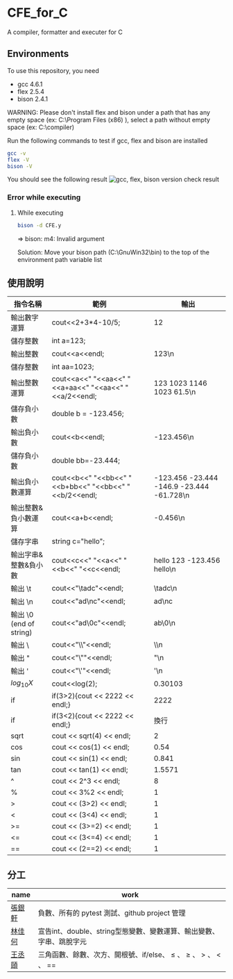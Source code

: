 # CFE_for_C

A compiler, formatter and executer for C

## Environments

To use this repository, you need 

* gcc 4.6.1
* flex 2.5.4
* bison 2.4.1

WARNING: Please don't install flex and bison under a path that has any empty space (ex: C:\Program Files (x86) ), select a path without empty space (ex: C:\compiler)

Run the following commands to test if gcc, flex and bison are installed

```bash
gcc -v
flex -V
bison -V
```

You should see the following result
![gcc, flex, bison version check result](https://user-images.githubusercontent.com/92793837/220815692-7b47de4e-008e-4019-8b3d-65f6f2f6196c.png)

### Error while executing

1. While executing

     ```bash
     bison -d CFE.y
     ```

     => bison: m4: Invalid argument

     Solution: Move your bison path (C:\GnuWin32\bin) to the top of the environment path variable list

## 使用說明

|指令名稱|範例|輸出|
|-|-|-|
|輸出數字運算|cout<<2+3*4-10/5;|12|
|儲存整數|int a=123;||
|輸出整數|cout<<a<<endl;|123\n|
|儲存整數|int aa=1023;||
|輸出整數運算|cout<<a<<" "<<aa<<" "<<a+aa<<" "<<aa<<" "<<a/2<<endl;|123 1023 1146 1023 61.5\n|
|儲存負小數|double b = -123.456;||
|輸出負小數|cout<<b<<endl;|-123.456\n|
|儲存負小數|double bb=-23.444;||
|輸出負小數運算|cout<<b<<" "<<bb<<" "<<b+bb<<" "<<bb<<" "<<b/2<<endl;|-123.456 -23.444 -146.9 -23.444 -61.728\n|
|輸出整數&負小數運算|cout<<a+b<<endl;|-0.456\n|
|儲存字串|string c="hello";||
|輸出字串&整數&負小數|cout<<c<<" "<<a<<" "<<b<<" "<<c<<endl;|hello 123 -123.456 hello\n|
|輸出 \t |cout<<"\tadc"<<endl;|\tadc\n|
|輸出 \n|cout<<"ad\nc"<<endl;|ad\nc|
|輸出 \0 (end of string) |cout<<"ad\0c"<<endl;|ab\0\n|
|輸出 \ |cout<<"\\\\"<<endl;|\\\\n|
|輸出 " |cout<<"\\""<<endl;|"\n|
|輸出 ' |cout<<"\\'"<<endl;|'\n
|${log_{10}}X$|cout<<log(2);|0.30103|
|if|if(3>2){cout << 2222 << endl;}|2222|
|if|if(3<2){cout << 2222 << endl;}|換行|
|sqrt|cout << sqrt(4) << endl;|2|
|cos|cout << cos(1) << endl;|0.54|
|sin|cout << sin(1) << endl;|0.841|
|tan|cout << tan(1) << endl;|1.5571|
|^|cout << 2^3 << endl;|8|
|%|cout << 3%2 << endl;|1|
|>|cout << (3>2) << endl;|1|
|<|cout << (3<4) << endl;|1|
|>=|cout << (3>=2) << endl;|1|
|<=|cout << (3<=4) << endl;|1|
|==|cout << (2==2) << endl;|1|


## 分工

|name|work|
|-|-|
|[張銀軒](https://github.com/Argentum11)|負數、所有的 pytest 測試、github project 管理|
|[林佳何](https://github.com/0-ch)|宣告int、double、string型態變數、變數運算、輸出變數、字串、跳脫字元|
|[王丞頤](https://github.com/WCY91)|三角函數、餘數、次方、開根號、if/else、 $\leq$ 、 $\geq$ 、 > 、 < 、 ==|

